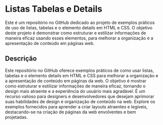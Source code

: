 # Listas Tabelas e Details
Este é um repositório no GitHub dedicado ao projeto de exemplos práticos de uso de listas, tabelas e o elemento details em HTML e CSS. O objetivo deste projeto é demonstrar como estruturar e estilizar informações de maneira eficaz usando esses elementos, para melhorar a organização e a apresentação de conteúdo em páginas web.

## Descrição
Este repositório no GitHub oferece exemplos práticos de como usar listas, tabelas e o elemento details em HTML e CSS para melhorar a organização e a apresentação de conteúdo em páginas da web. O objetivo é mostrar como estruturar e estilizar informações de maneira eficaz, tornando o design mais atraente e a experiência do usuário mais agradável. É um recurso valioso para designers e desenvolvedores que desejam aprimorar suas habilidades de design e organização de conteúdo na web. Explore os exemplos fornecidos para aprender a criar layouts atraentes e legíveis, destacando-se na criação de páginas da web envolventes e bem projetadas.
